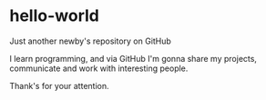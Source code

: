 # hello-world
Just another newby's repository on GitHub

I learn programming, and via GitHub I'm gonna share my projects,
communicate and work with interesting people.

Thank's for your attention.